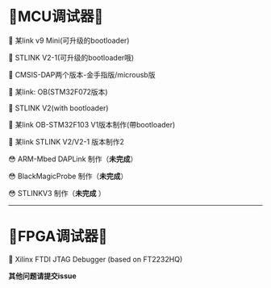 # 🌠MCU调试器🌠

🤣 某link v9 Mini(可升级的bootloader)

🤣 STLINK V2-1(可升级的bootloader哦)

🤣 CMSIS-DAP两个版本-金手指版/microusb版

🤣 某link: OB(STM32F072版本)

🤣 STLINK V2(with bootloader)

🤣 某link OB-STM32F103 V1版本制作(帶bootloader)

🤣 某link STLINK V2/V2-1 版本制作2

😳 ARM-Mbed DAPLink 制作（**未完成**）

😳 BlackMagicProbe 制作（**未完成**）

😳 STLINKV3 制作（**未完成** ）

------

# 🌠FPGA调试器🌠

🤣 Xilinx FTDI JTAG Debugger (based on FT2232HQ)

**其他问题请提交issue**

